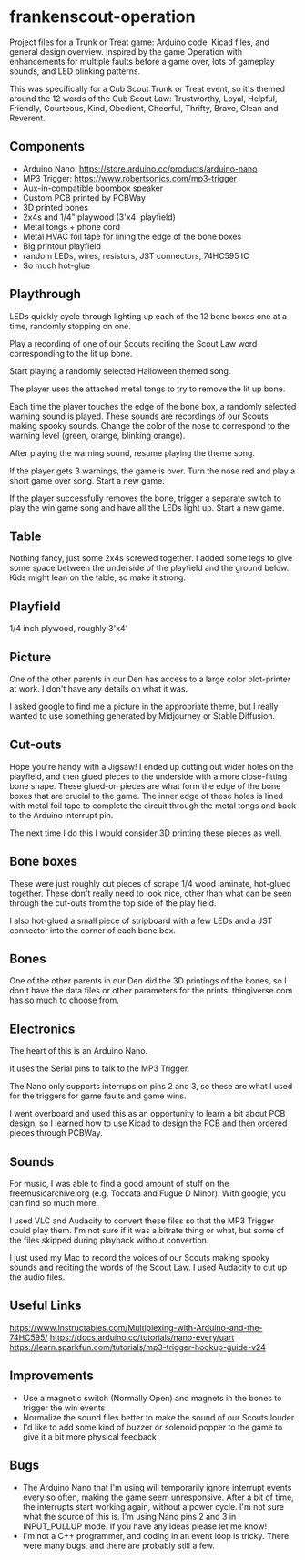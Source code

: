 # frankenscout-operation

Project files for a Trunk or Treat game: Arduino code, Kicad files, and general
design overview. Inspired by the game Operation with enhancements for multiple
faults before a game over, lots of gameplay sounds, and LED blinking patterns.

This was specifically for a Cub Scout Trunk or Treat event, so it's themed
around the 12 words of the Cub Scout Law: Trustworthy, Loyal, Helpful, Friendly,
Courteous, Kind, Obedient, Cheerful, Thrifty, Brave, Clean and Reverent.

## Components

- Arduino Nano: https://store.arduino.cc/products/arduino-nano
- MP3 Trigger: https://www.robertsonics.com/mp3-trigger
- Aux-in-compatible boombox speaker
- Custom PCB printed by PCBWay
- 3D printed bones
- 2x4s and 1/4" playwood (3'x4' playfield)
- Metal tongs + phone cord
- Metal HVAC foil tape for lining the edge of the bone boxes
- Big printout playfield
- random LEDs, wires, resistors, JST connectors, 74HC595 IC
- So much hot-glue

## Playthrough

LEDs quickly cycle through lighting up each of the 12 bone boxes one at a time,
randomly stopping on one.

Play a recording of one of our Scouts reciting the Scout Law word corresponding
to the lit up bone.

Start playing a randomly selected Halloween themed song.

The player uses the attached metal tongs to try to remove the lit up bone.

Each time the player touches the edge of the bone box, a randomly selected
warning sound is played. These sounds are recordings of our Scouts making spooky
sounds. Change the color of the nose to correspond to the warning level (green,
orange, blinking orange).

After playing the warning sound, resume playing the theme song.

If the player gets 3 warnings, the game is over. Turn the nose red and play a
short game over song. Start a new game.

If the player successfully removes the bone, trigger a separate switch to play
the win game song and have all the LEDs light up. Start a new game.

## Table

Nothing fancy, just some 2x4s screwed together. I added some legs to give some
space between the underside of the playfield and the ground below. Kids might
lean on the table, so make it strong.

## Playfield

1/4 inch plywood, roughly 3'x4'

## Picture

One of the other parents in our Den has access to a large color plot-printer at
work. I don't have any details on what it was.

I asked google to find me a picture in the appropriate theme, but I really
wanted to use something generated by Midjourney or Stable Diffusion.

## Cut-outs

Hope you're handy with a Jigsaw! I ended up cutting out wider holes on the
playfield, and then glued pieces to the underside with a more close-fitting bone
shape. These glued-on pieces are what form the edge of the bone boxes that are
crucial to the game. The inner edge of these holes is lined with metal foil tape
to complete the circuit through the metal tongs and back to the Arduino
interrupt pin.

The next time I do this I would consider 3D printing these pieces as well.

## Bone boxes

These were just roughly cut pieces of scrape 1/4 wood laminate, hot-glued
together. These don't really need to look nice, other than what can be seen
through the cut-outs from the top side of the play field.

I also hot-glued a small piece of stripboard with a few LEDs and a JST connector
into the corner of each bone box.

## Bones

One of the other parents in our Den did the 3D printings of the bones, so I
don't have the data files or other parameters for the prints. thingiverse.com
has so much to choose from.

## Electronics

The heart of this is an Arduino Nano.

It uses the Serial pins to talk to the MP3 Trigger.

The Nano only supports interrups on pins 2 and 3, so these are what I used for
the triggers for game faults and game wins.

I went overboard and used this as an opportunity to learn a bit about PCB
design, so I learned how to use Kicad to design the PCB and then ordered pieces
through PCBWay.

## Sounds

For music, I was able to find a good amount of stuff on the freemusicarchive.org
(e.g. Toccata and Fugue D Minor). With google, you can find so much more.

I used VLC and Audacity to convert these files so that the MP3 Trigger could
play them. I'm not sure if it was a bitrate thing or what, but some of the files
skipped during playback without convertion.

I just used my Mac to record the voices of our Scouts making spooky sounds and
reciting the words of the Scout Law. I used Audacity to cut up the audio files.

## Useful Links

https://www.instructables.com/Multiplexing-with-Arduino-and-the-74HC595/
https://docs.arduino.cc/tutorials/nano-every/uart
https://learn.sparkfun.com/tutorials/mp3-trigger-hookup-guide-v24

## Improvements

- Use a magnetic switch (Normally Open) and magnets in the bones to trigger the
win events
- Normalize the sound files better to make the sound of our Scouts louder
- I'd like to add some kind of buzzer or solenoid popper to the game to give it
a bit more physical feedback

## Bugs

- The Arduino Nano that I'm using will temporarily ignore interrupt events every
so often, making the game seem unresponsive. After a bit of time, the interrupts
start working again, without a power cycle. I'm not sure what the source of this
is. I'm using Nano pins 2 and 3 in INPUT_PULLUP mode. If you have any ideas
please let me know!
- I'm not a C++ programmer, and coding in an event loop is tricky. There were
many bugs, and there are probably still a few.
